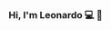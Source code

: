 ### Hi, I'm Leonardo 💻 👋

<!--
**Leonnmarshall/Leonnmarshall** is a ✨ _special_ ✨ repository because its `README.md` (this file) appears on your GitHub profile.

### Quem sou eu?
Me Leonardo Marçal, tenho 26 anos. Sou pedagogo, bacharelando em Biblioteconomia pela Universidade Federal de Pernambuco e Análise e Desenvolvimento de Sistemas pelo SENAC-SP. Gosto muito de estudar, e sempre estou me buscando me capacitar das mais diversas formas, em busca de ser um bom profissional. 
Tenho experiências com estágios, onde cresci e desenvolvi minhas habilidades e competências na área e na vida. 
😃 💻 Cientista de Dados 🥰.
📊 Conslutor de Learning Analytics.
📚 Pesquisador.
😁 Empreendedor.
🎓 Licenciatura em Pedagogia - FORTIUM (2018).
🎓 Bacharelando em Biblioteconomia - UFPE.
🎓 Tecnólogo em Análise e Desenvolvimento de Sistemas - SENAC.
🍾 Aluno Especial PPGCI - UNICAMP.

### 💡 Skills 💻
🐍 Python.
📈 R.
🧮 Power BI.
🔮 Machine Learning.
📊 Data Visualization
📊 Learning Analytics

### 🔋 Atualmente estou aprendendo  💻
🗄 SQL.
➿ Front-end.
🔅 Espanhol e Inglês

### My projects


### Encontre-me ao redor do mundo 🌎
-->

